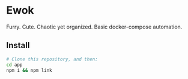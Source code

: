 # Ewok

Furry. Cute. Chaotic yet organized. Basic docker-compose automation.

## Install

```bash
# Clone this repository, and then:
cd app
npm i && npm link
```
